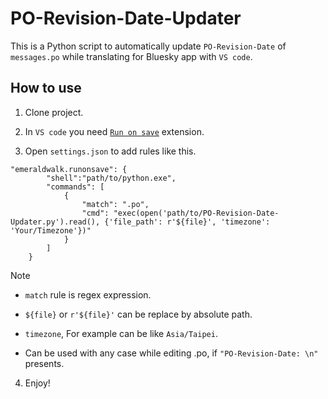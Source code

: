 # PO-Revision-Date-Updater

This is a Python script to automatically update `PO-Revision-Date` of `messages.po` while translating for Bluesky app with `VS code`.

## How to use

1. Clone project.

2. In `VS code` you need [`Run on save`](https://marketplace.visualstudio.com/items?itemName=emeraldwalk.RunOnSave) extension.

4. Open `settings.json` to add rules like this.

```
"emeraldwalk.runonsave": {
        "shell":"path/to/python.exe",
        "commands": [
            {
                "match": ".po",
                "cmd": "exec(open('path/to/PO-Revision-Date-Updater.py').read(), {'file_path': r'${file}', 'timezone': 'Your/Timezone'})"
            }
        ]
    }
```

> [!NOTE]
>
> - `match` rule is regex expression.
>
> - `${file}` or `r'${file}'` can be replace by absolute path.
>
> - `timezone`, For example can be like `Asia/Taipei`.
>
> - Can be used with any case while editing .po, if `"PO-Revision-Date: \n"` presents.

4. Enjoy!